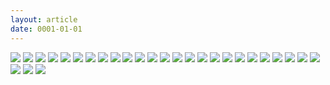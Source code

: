```yaml
---
layout: article
date: 0001-01-01
---
```


![](https://cdn.lewd.host/9Rt2e3v2.png)
![](https://cdn.lewd.host/hKd3wZ3M.png)
![](https://cdn.lewd.host/uL5jjKMa.jpg)
![](https://cdn.lewd.host/Lr1uqi2E.jpg)
![](https://cdn.lewd.host/t0yKAQhS.jpg)
![](https://cdn.lewd.host/gorVu72r.jpg)
![](https://cdn.lewd.host/UAiRzD3O.jpg)
![](https://cdn.lewd.host/W6AFjVQv.jpg)
![](https://cdn.lewd.host/5bRxJG19.jpg)
![](https://cdn.lewd.host/zdSYSFmi.jpg)
![](https://cdn.lewd.host/W5jSuYLH.jpg)
![](https://cdn.lewd.host/Mv8j7bWf.jpg)
![](https://cdn.lewd.host/hIxggkZ3.jpg)
![](https://cdn.lewd.host/P0x0Vkx8.jpg)
![](https://cdn.lewd.host/X1yKpORg.jpg)
![](https://cdn.lewd.host/dZ6S0zAY.jpg)
![](https://cdn.lewd.host/IYcOOULK.jpg)
![](https://cdn.lewd.host/9FixXDqV.jpg)
![](https://cdn.lewd.host/CRvM3W5G.jpg)
![](https://cdn.lewd.host/zz2w9NMJ.jpg)
![](https://cdn.lewd.host/Ah6JIu32.jpg)
![](https://cdn.lewd.host/gWib3lIh.jpg)
![](https://cdn.lewd.host/kHH29ZLF.jpg)
![](https://cdn.lewd.host/QQ8Q2MAx.jpg)
![](https://cdn.lewd.host/iqRcvV2X.jpg)
![](https://cdn.lewd.host/85ursTZ9.jpg)
![](https://cdn.lewd.host/Z0Mbe8ge.jpg)
![](https://cdn.lewd.host/gD0m1kme.jpg)